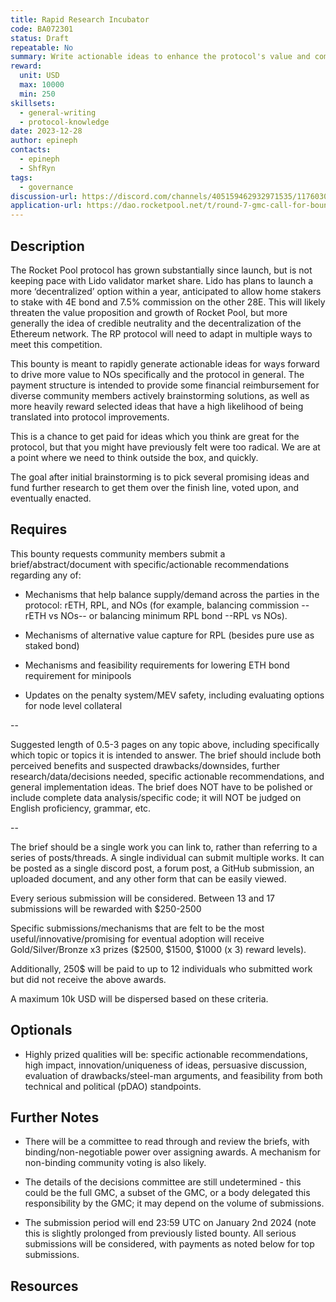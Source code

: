 ```yaml
---
title: Rapid Research Incubator
code: BA072301
status: Draft
repeatable: No
summary: Write actionable ideas to enhance the protocol's value and competitiveness against Ethereum threats such as Lido.
reward: 
  unit: USD
  max: 10000
  min: 250
skillsets:
  - general-writing
  - protocol-knowledge
date: 2023-12-28
author: epineph
contacts:
  - epineph
  - ShfRyn
tags: 
  - governance
discussion-url: https://discord.com/channels/405159462932971535/1176030152203972628
application-url: https://dao.rocketpool.net/t/round-7-gmc-call-for-bounty-applications-deadline-is-december-10/2422/2
---
```


## Description
The Rocket Pool protocol has grown substantially since launch, but is not keeping pace with Lido validator market share. Lido has plans to launch a more ‘decentralized’ option within a year, anticipated to allow home stakers to stake with 4E bond and 7.5% commission on the other 28E. This will likely threaten the value proposition and growth of Rocket Pool, but more generally the idea of credible neutrality and the decentralization of the Ethereum network. The RP protocol will need to adapt in multiple ways to meet this competition.

This bounty is meant to rapidly generate actionable ideas for ways forward to drive more value to NOs specifically and the protocol in general. The payment structure is intended to provide some financial reimbursement for diverse community members actively brainstorming solutions, as well as more heavily reward selected ideas that have a high likelihood of being translated into protocol improvements.

This is a chance to get paid for ideas which you think are great for the protocol, but that you might have previously felt were too radical. We are at a point where we need to think outside the box, and quickly.

The goal after initial brainstorming is to pick several promising ideas and fund further research to get them over the finish line, voted upon, and eventually enacted.

## Requires
This bounty requests community members submit a brief/abstract/document with specific/actionable recommendations regarding any of:

- Mechanisms that help balance supply/demand across the parties in the protocol: rETH, RPL, and NOs (for example, balancing commission --rETH vs NOs-- or balancing minimum RPL bond --RPL vs NOs).

- Mechanisms of alternative value capture for RPL (besides pure use as staked bond)

- Mechanisms and feasibility requirements for lowering ETH bond requirement for minipools

- Updates on the penalty system/MEV safety, including evaluating options for node level collateral

--

Suggested length of 0.5-3 pages on any topic above, including specifically which topic or topics it is intended to answer. The brief should include both perceived benefits and suspected drawbacks/downsides, further research/data/decisions needed, specific actionable recommendations, and general implementation ideas. The brief does NOT have to be polished or include complete data analysis/specific code; it will NOT be judged on English proficiency, grammar, etc.

--

The brief should be a single work you can link to, rather than referring to a series of posts/threads. A single individual can submit multiple works. It can be posted as a single discord post, a forum post, a GitHub submission, an uploaded document, and any other form that can be easily viewed.

Every serious submission will be considered. Between 13 and 17 submissions will be rewarded with $250-2500

Specific submissions/mechanisms that are felt to be the most useful/innovative/promising for eventual adoption will receive Gold/Silver/Bronze x3 prizes ($2500, $1500, $1000 (x 3) reward levels).

Additionally, 250$ will be paid to up to 12 individuals who submitted work but did not receive the above awards.

A maximum 10k USD will be dispersed based on these criteria.

## Optionals
- Highly prized qualities will be: specific actionable recommendations, high impact, innovation/uniqueness of ideas, persuasive discussion, evaluation of drawbacks/steel-man arguments, and feasibility from both technical and political (pDAO) standpoints.

## Further Notes
- There will be a committee to read through and review the briefs, with binding/non-negotiable power over assigning awards. A mechanism for non-binding community voting is also likely.

- The details of the decisions committee are still undetermined - this could be the full GMC, a subset of the GMC, or a body delegated this responsibility by the GMC; it may depend on the volume of submissions.

- The submission period will end 23:59 UTC on January 2nd 2024 (note this is slightly prolonged from previously listed bounty. All serious submissions will be considered, with payments as noted below for top submissions.

## Resources